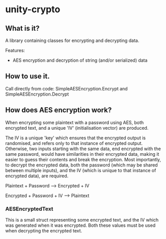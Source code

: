 # unity-crypto

## What is it?
A library containing classes for encrypting and decrypting data.

Features:
* AES encryption and decryption of string (and/or serialized) data

## How to use it.
Call directly from code: SimpleAESEncryption.Encrypt and SimpleAESEncryption.Decrypt

## How does AES encryption work?
When encrypting some plaintext with a password using AES, both encrypted text, and a unique 'IV' (initialisation vector) are produced. 

The IV is a unique 'key' which ensures that the encrypted output is randomised, and refers only to that instance of encrypted output. Otherwise, two inputs starting with the same data, end encrypted with the same password, would have similarities in their encrypted data, making it easier to guess their contents and break the encryption. Most importantly, to decrypt the encrypted data, both the password (which may be shared between multiple inputs), and the IV (which is unique to that instance of encrypted data), are required.

Plaintext + Password --> Encrypted + IV

Encrypted + Password + IV --> Plaintext

### AESEncryptedText
This is a small struct representing some encrypted text, and the IV which was generated when it was encrypted. Both these values must be used when decrypting the encrypted text.